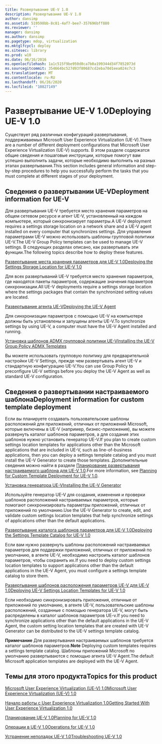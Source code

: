 ```yaml
---
title: Развертывание UE-V 1.0
description: Развертывание UE-V 1.0
author: dansimp
ms.assetid: 519598bb-8c81-4af7-bee7-357696bff880
ms.reviewer: ''
manager: dansimp
ms.author: dansimp
ms.pagetype: mdop, virtualization
ms.mktglfcycl: deploy
ms.sitesec: library
ms.prod: w10
ms.date: 06/16/2016
ms.openlocfilehash: 1a1c515f9be950d8ca7b0a199344d34f7852073d
ms.sourcegitcommit: 354664bc527d93f80687cd2eba70d1eea024c7c3
ms.translationtype: MT
ms.contentlocale: ru-RU
ms.lasthandoff: 06/26/2020
ms.locfileid: "10827149"
---
```

# <span data-ttu-id="f234a-103">Развертывание UE-V 1.0</span><span class="sxs-lookup"><span data-stu-id="f234a-103">Deploying UE-V 1.0</span></span>


<span data-ttu-id="f234a-104">Существует ряд различных конфигураций развертывания, поддерживаемых Microsoft User Experience Virtualization (UE-V).</span><span class="sxs-lookup"><span data-stu-id="f234a-104">There are a number of different deployment configurations that Microsoft User Experience Virtualization (UE-V) supports.</span></span> <span data-ttu-id="f234a-105">В этом разделе содержатся общие сведения и пошаговые инструкции, которые помогут вам успешно выполнить задачи, которые необходимо выполнить на разных этапах развертывания.</span><span class="sxs-lookup"><span data-stu-id="f234a-105">This section includes general information and step-by-step procedures to help you successfully perform the tasks that you must complete at different stages of your deployment.</span></span>

## <span data-ttu-id="f234a-106">Сведения о развертывании UE-V</span><span class="sxs-lookup"><span data-stu-id="f234a-106">Deployment information for UE-V</span></span>


<span data-ttu-id="f234a-107">Для развертывания UE-V требуется место хранения параметров на общем сетевом ресурсе и агент UE-V, установленный на каждом компьютере, который синхронизирует параметры.</span><span class="sxs-lookup"><span data-stu-id="f234a-107">A UE-V deployment requires a settings storage location on a network share and a UE-V agent installed on every computer that synchronizes settings.</span></span> <span data-ttu-id="f234a-108">Для управления параметрами UE-V можно использовать шаблоны групповой политики UE-V.</span><span class="sxs-lookup"><span data-stu-id="f234a-108">The UE-V Group Policy templates can be used to manage UE-V settings.</span></span> <span data-ttu-id="f234a-109">В следующих разделах описано, как развертывать эти функции.</span><span class="sxs-lookup"><span data-stu-id="f234a-109">The following topics describe how to deploy these features.</span></span>

[<span data-ttu-id="f234a-110">Развертывание места хранения параметров для UE-V 1.0</span><span class="sxs-lookup"><span data-stu-id="f234a-110">Deploying the Settings Storage Location for UE-V 1.0</span></span>](deploying-the-settings-storage-location-for-ue-v-10.md)

<span data-ttu-id="f234a-111">Для всех развертываний UE-V требуется место хранения параметров, где находятся пакеты параметров, содержащие значения параметров синхронизации.</span><span class="sxs-lookup"><span data-stu-id="f234a-111">All UE-V deployments require a settings storage location where the settings packages that contain the synchronized setting values are located.</span></span>

[<span data-ttu-id="f234a-112">Развертывание агента UE-V</span><span class="sxs-lookup"><span data-stu-id="f234a-112">Deploying the UE-V Agent</span></span>](deploying-the-ue-v-agent.md)

<span data-ttu-id="f234a-113">Для синхронизации параметров с помощью UE-V на компьютере должны быть установлены и запущены агенты UE-V.</span><span class="sxs-lookup"><span data-stu-id="f234a-113">To synchronize settings by using UE-V, a computer must have the UE-V Agent installed and running.</span></span>

[<span data-ttu-id="f234a-114">Установка шаблонов ADMX групповой политики UE-V</span><span class="sxs-lookup"><span data-stu-id="f234a-114">Installing the UE-V Group Policy ADMX Templates</span></span>](installing-the-ue-v-group-policy-admx-templates.md)

<span data-ttu-id="f234a-115">Вы можете использовать групповую политику для предварительной настройки UE-V Settings, прежде чем развертывать агент UE-V и стандартную конфигурацию UE-V.</span><span class="sxs-lookup"><span data-stu-id="f234a-115">You can use Group Policy to preconfigure UE-V settings before you deploy the UE-V Agent as well as standard UE-V configuration.</span></span>

## <span data-ttu-id="f234a-116">Сведения о развертывании настраиваемого шаблона</span><span class="sxs-lookup"><span data-stu-id="f234a-116">Deployment information for custom template deployment</span></span>


<span data-ttu-id="f234a-117">Если вы планируете создавать пользовательские шаблоны расположений для приложений, отличных от приложений Microsoft, которые включены в UE-V (например, бизнес-приложения), вы можете развернуть каталог шаблонов параметров, а для создания этих шаблонов нужно установить генератор UE-V.</span><span class="sxs-lookup"><span data-stu-id="f234a-117">If you plan to create custom settings location templates for applications other than the Microsoft applications that are included in UE-V, such as line-of-business applications, then you can deploy a settings template catalog and you must install the UE-V Generator to create those templates.</span></span> <span data-ttu-id="f234a-118">Дополнительные сведения можно найти в разделе [Планирование развертывания настраиваемого шаблона для UE-V 1,0](planning-for-custom-template-deployment-for-ue-v-10.md).</span><span class="sxs-lookup"><span data-stu-id="f234a-118">For more information, see [Planning for Custom Template Deployment for UE-V 1.0](planning-for-custom-template-deployment-for-ue-v-10.md).</span></span>

[<span data-ttu-id="f234a-119">Установка генератора UE-V</span><span class="sxs-lookup"><span data-stu-id="f234a-119">Installing the UE-V Generator</span></span>](installing-the-ue-v-generator.md)

<span data-ttu-id="f234a-120">Используйте генератор UE-V для создания, изменения и проверки шаблонов расположений настраиваемых параметров, которые помогают синхронизировать параметры приложений, отличных от приложений по умолчанию.</span><span class="sxs-lookup"><span data-stu-id="f234a-120">Use the UE-V Generator to create, edit, and validate custom settings location templates that help synchronize settings of applications other than the default applications.</span></span>

[<span data-ttu-id="f234a-121">Развертывание каталога шаблонов параметров для UE-V 1.0</span><span class="sxs-lookup"><span data-stu-id="f234a-121">Deploying the Settings Template Catalog for UE-V 1.0</span></span>](deploying-the-settings-template-catalog-for-ue-v-10.md)

<span data-ttu-id="f234a-122">Если вам нужно развернуть шаблоны расположений настраиваемых параметров для поддержки приложений, отличных от приложений по умолчанию, в агенте UE-V, необходимо настроить каталог шаблонов параметров, чтобы сохранить их.</span><span class="sxs-lookup"><span data-stu-id="f234a-122">If you need to deploy custom settings location templates to support applications other than the default applications in the UE-V Agent, you must configure a settings template catalog to store them.</span></span>

[<span data-ttu-id="f234a-123">Развертывание шаблонов расположения параметров UE-V для UE-V 1.0</span><span class="sxs-lookup"><span data-stu-id="f234a-123">Deploying UE-V Settings Location Templates for UE-V 1.0</span></span>](deploying-ue-v-settings-location-templates-for-ue-v-10.md)

<span data-ttu-id="f234a-124">Если необходимо синхронизировать приложения, отличные от приложений по умолчанию, в агенте UE-V, пользовательские шаблоны расположений, созданные с помощью генератора UE-V, могут быть распределены в каталог шаблонов параметров UE-v.</span><span class="sxs-lookup"><span data-stu-id="f234a-124">If you need to synchronize applications other than the default applications in the UE-V Agent, the custom setting location templates that are created with UE-V Generator can be distributed to the UE-V settings template catalog.</span></span>

<span data-ttu-id="f234a-125">**Примечание**  Для развертывания настраиваемых шаблонов требуется каталог шаблонов параметров.</span><span class="sxs-lookup"><span data-stu-id="f234a-125">**Note** Deploying custom templates requires a settings template catalog.</span></span> <span data-ttu-id="f234a-126">Шаблоны приложений Microsoft по умолчанию развертываются с помощью агента UE-V Agent.</span><span class="sxs-lookup"><span data-stu-id="f234a-126">The default Microsoft application templates are deployed with the UE-V Agent.</span></span>

 

## <span data-ttu-id="f234a-127">Темы для этого продукта</span><span class="sxs-lookup"><span data-stu-id="f234a-127">Topics for this product</span></span>


[<span data-ttu-id="f234a-128">Microsoft User Experience Virtualization (UE-V) 1.0</span><span class="sxs-lookup"><span data-stu-id="f234a-128">Microsoft User Experience Virtualization (UE-V) 1.0</span></span>](index.md)

[<span data-ttu-id="f234a-129">Начало работы с User Experience Virtualization 1.0</span><span class="sxs-lookup"><span data-stu-id="f234a-129">Getting Started With User Experience Virtualization 1.0</span></span>](getting-started-with-user-experience-virtualization-10.md)

[<span data-ttu-id="f234a-130">Планирование UE-V 1.0</span><span class="sxs-lookup"><span data-stu-id="f234a-130">Planning for UE-V 1.0</span></span>](planning-for-ue-v-10.md)

[<span data-ttu-id="f234a-131">Операции в UE-V 1.0</span><span class="sxs-lookup"><span data-stu-id="f234a-131">Operations for UE-V 1.0</span></span>](operations-for-ue-v-10.md)

[<span data-ttu-id="f234a-132">Устранение неполадок UE-V 1.0</span><span class="sxs-lookup"><span data-stu-id="f234a-132">Troubleshooting UE-V 1.0</span></span>](troubleshooting-ue-v-10.md)

 

 





